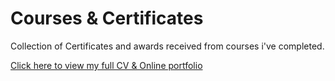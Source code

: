 # Courses & Certificates

Collection of Certificates and awards received from courses i've completed.

[Click here to view my full CV & Online portfolio](https://www.royalweb.co.za)



